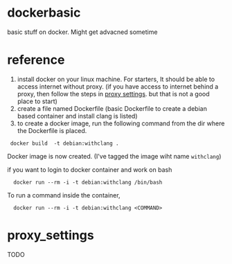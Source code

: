 # dockerbasic
basic stuff on docker. Might get advacned sometime

# reference
1. install docker on your linux machine. For starters, It should be able to access internet without proxy. (if you have access to internet behind a proxy, then follow the steps in [proxy settings](#proxy_settings). but that is not a good place to start)
2. create a file named Dockerfile (basic Dockerfile to create a debian based container and install clang is listed)
3. to create a docker image, run the following command from the dir where the Dockerfile is placed.
 ```
  docker build  -t debian:withclang .
```
Docker image is now created. (I've tagged the image wiht name `withclang`)

if you want to login to docker container and work on bash
```
  docker run --rm -i -t debian:withclang /bin/bash
```
To run a command inside the container, 
```
  docker run --rm -i -t debian:withclang <COMMAND>
```
# proxy_settings 
TODO
